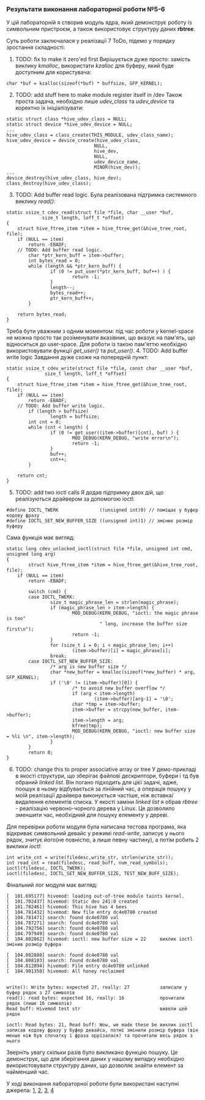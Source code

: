 ###  Результати виконання лабораторної роботи №5-6

У цій лабораторній я створив модуль ядра, який демонструє роботу із символьним пристроєм, а також використовує структуру даних **rbtree**.
  
Суть роботи заключалася у реалізації 7 ToDo, підемо у порядку зростання складності:
1. TODO: fix to make it zero'ed first
Вирішується дуже просто: замість виклику _kmalloc_, використати _kzalloc_ для буферу, який буде доступним для користувача:
```
char *buf = kzalloc(sizeof(*buf) * buffsize, GFP_KERNEL);
```
2. TODO: add stuff here to make module register itself in /dev
Також проста задача, необхідно лише _udev_class_ та _udev_device_ та коректно їх ініціалізувати:
```
static struct class *hive_udev_class = NULL;
static struct device *hive_udev_device = NULL;
...
hive_udev_class = class_create(THIS_MODULE, udev_class_name);
hive_udev_device = device_create(hive_udev_class,
                                NULL, 
                                hive_dev, 
                                NULL,
                                udev_device_name,
                                MINOR(hive_dev));
...
device_destroy(hive_udev_class, hive_dev);
class_destroy(hive_udev_class);
```
3. TODO: Add buffer read logic.
Була реалізована підтримка системного виклику _read()_:
```
static ssize_t cdev_read(struct file *file, char __user *buf, 
			 size_t length, loff_t *offset)
{  
	struct hive_ftree_item *item = hive_ftree_get(&hive_tree_root, file);
	if (NULL == item)
		return -EBADF;
	// TODO: Add buffer read logic.
        char *ptr_kern_buff = item->buffer;
        int bytes_read = 0;
        while (length && *ptr_kern_buff) {
                if (0 != put_user(*ptr_kern_buff, buf++) ) {
                        return -1;
                }
                length--;
                bytes_read++;
                ptr_kern_buff++;
        }
        
	return bytes_read;
}
```
Треба бути уважним з одним моментом: під час роботи у kernel-space не можна просто так розіменувати вказівник, що вказує на пам'ять, що відноситься до user-space. Для роботи із такою пам'яттю необхідно використовувати функції _get_user()_ та _put_user()_.
4. TODO: Add buffer write logic
Завдання дуже схоже на попередній пункт:
```
static ssize_t cdev_write(struct file *file, const char __user *buf,
			  size_t length, loff_t *offset)
{
	struct hive_ftree_item *item = hive_ftree_get(&hive_tree_root, file);
	if (NULL == item)
		return -EBADF;
	// TODO: Add buffer write logic.
        if (length > buffsize)
                length = buffsize;
        int cnt = 0;
        while (cnt < length) {
                if (0 != get_user((item->buffer)[cnt], buf) ) {
                        MOD_DEBUG(KERN_DEBUG, "write error\n");
                        return -1;
                }
                buf++;
                cnt++;
        }
        
	return cnt;
}
```
5. TODO: add two ioctl calls
Я додав підтримку двох дій, що реалізуються драйвером за допомогою ioctl:
```
#define IOCTL_TWERK               ((unsigned int)0) // поміщає у буфер кодову фразу
#define IOCTL_SET_NEW_BUFFER_SIZE ((unsigned int)1) // змінює розмір буферу
```
Сама функція має вигляд:
```
static long cdev_unlocked_ioctl(struct file *file, unsigned int cmd, unsigned long arg)
{
        struct hive_ftree_item *item = hive_ftree_get(&hive_tree_root, file);
	if (NULL == item)
		return -EBADF;
		
        switch (cmd) {
        case IOCTL_TWERK:
                size_t magic_phrase_len = strlen(magic_phrase);
                if (magic_phrase_len > item->length) {
                        MOD_DEBUG(KERN_DEBUG, "ioctl: the magic phrase is too"
                                  " long, increase the buffer size first\n");
                        return -1;
                }
                for (size_t i = 0; i < magic_phrase_len; i++)
                        (item->buffer)[i] = magic_phrase[i];
                break;
        case IOCTL_SET_NEW_BUFFER_SIZE:
                /* arg is new buffer size */
                char *new_buffer = kmalloc(sizeof(*new_buffer) * arg, GFP_KERNEL);
                if ('\0' != (item->buffer)[0]) {
                        /* to avoid new buffer overflow */
                        if (arg < item->length)
                                (item->buffer)[arg-1] = '\0';
                        char *tmp = item->buffer;
                        item->buffer = strcpy(new_buffer, item->buffer);
                        item->length = arg;
                        kfree(tmp);
                        MOD_DEBUG(KERN_DEBUG, "ioctl: new buffer size = %li \n", item->length);       
                }
        }
        return 0;
}
```
6. TODO: change this to proper associative array or tree
У демо-прикладі в якості структури, що зберігає файлові дескриптори, буфери і тд був обраний _linked list_. Він погано підходить для цієї задачі, адже, поошук в ньому відбувається за лінійний час, а операція пошуку у моїй реалізації драйвера виконується частіше, ніж вставка/видалення елементів списка. У якості заміни _linked list_ я обрав _rbtree_ - реалізацію червоно-чорного дерева у Linux. Це дозволило зменшити час, необхідний для пошуку елементу у дереві.


Для перевірки роботи модуля була написана тестова програма, яка відкриває символьний девайс у режимі _read-write_, записує у нього рядок, зчитує його(не повністю, а лише певну частину), а потім робить 2 виклики _ioctl_:
```
int write_cnt = write(filedesc,write_str, strlen(write_str));
int read_cnt = read(filedesc, read_buff, num_read_symbols);
ioctl(filedesc, IOCTL_TWERK);   
ioctl(filedesc, IOCTL_SET_NEW_BUFFER_SIZE, TEST_NEW_BUFF_SIZE);
```
Фінальний лог модуля має вигляд:
```
[  101.695177] hivemod: loading out-of-tree module taints kernel.
[  101.702437] hivemod: Static dev 241:0 created
[  101.702461] hivemod: This hive has 4 bees
[  104.781432] hivemod: New file entry dc4e0780 created
[  104.781471] search: found dc4e0780 val
[  104.787271] search: found dc4e0780 val
[  104.792756] search: found dc4e0780 val
[  104.797949] search: found dc4e0780 val
[  104.802862] hivemod: ioctl: new buffer size = 22     виклик ioctl змінив розмір буфера

[  104.802880] search: found dc4e0780 val
[  104.808103] search: found dc4e0780 val
[  104.812894] hivemod: File entry dc4e0780 unlinked
[  104.901350] hivemod: All honey reclaimed


write(): Write bytes: expected 27, really: 27           записали у буфер рядок з 27 символів
read(): read bytes: expected 16, really: 16             прочитали рядок (лише 16 символів)
Read buff: Hivemod test str                             вивели цей рядок

ioctl: Read bytes: 21, Read buff: Wow, we made these be виклик ioctl записав кодову фразу у буфер девайса, потмі змінили розмір буфера (він менше ніж був спочатку і фраза оррізалася) та прочитали весь рядок з нього
```
Зверніть увагу скільки разів було викликано функцію пошуку. Це демонструє, що для зберігання даних у нашому випадку необхідно використовувати структуру даних, що дозволяє знайти елемент за найменший час.

У ході виконання лабораторної роботи були використані наступні джерела:
[1](https://www.google.com/search?client=firefox-b-d&q=char+device+driver+example), [2](https://linux-kernel-labs.github.io/master/labs/device_drivers.html), [3](https://www.kernel.org/doc/Documentation/rbtree.txt), [4](https://lwn.net/Articles/218239/)






